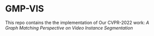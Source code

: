 # GMP-VIS

This repo contains the the implementation of Our CVPR-2022 work: *A Graph Matching Perspective on Video Instance Segmentation* 
